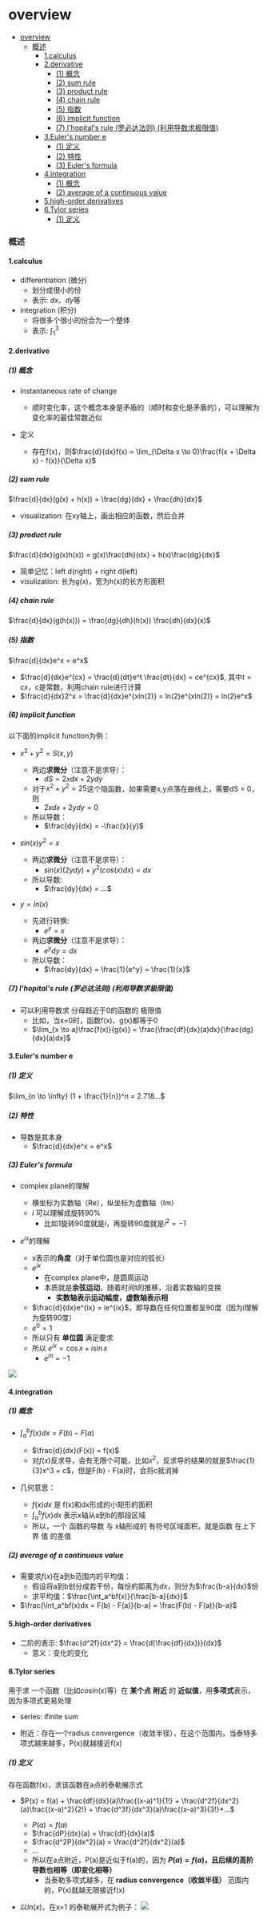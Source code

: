 # overview


<!-- @import "[TOC]" {cmd="toc" depthFrom=1 depthTo=6 orderedList=false} -->

<!-- code_chunk_output -->

- [overview](#overview)
    - [概述](#概述)
      - [1.calculus](#1calculus)
      - [2.derivative](#2derivative)
        - [(1) 概念](#1-概念)
        - [(2) sum rule](#2-sum-rule)
        - [(3) product rule](#3-product-rule)
        - [(4) chain rule](#4-chain-rule)
        - [(5) 指数](#5-指数)
        - [(6) implicit function](#6-implicit-function)
        - [(7) l'hopital's rule (罗必达法则) (利用导数求极限值)](#7-lhopitals-rule-罗必达法则-利用导数求极限值)
      - [3.Euler's number e](#3eulers-number-e)
        - [(1) 定义](#1-定义)
        - [(2) 特性](#2-特性)
        - [(3) Euler's formula](#3-eulers-formula)
      - [4.integration](#4integration)
        - [(1) 概念](#1-概念-1)
        - [(2) average of a continuous value](#2-average-of-a-continuous-value)
      - [5.high-order derivatives](#5high-order-derivatives)
      - [6.Tylor series](#6tylor-series)
        - [(1) 定义](#1-定义-1)

<!-- /code_chunk_output -->


### 概述

#### 1.calculus

* differentiation (微分)
    * 划分成很小的份
    * 表示: $dx$、$dy$等
* integration (积分)
    * 将很多个很小的份合为一个整体
    * 表示: $\int_{1}^{3}$

#### 2.derivative

##### (1) 概念

* instantaneous rate of change
    * 顺时变化率，这个概念本身是矛盾的（顺时和变化是矛盾的），可以理解为 变化率的最佳常数近似

* 定义
    * 存在f(x)，则$\frac{d}{dx}f(x) = \lim_{\Delta x \to 0}\frac{f(x + \Delta x) - f(x)}{\Delta x}$

##### (2) sum rule
$\frac{d}{dx}(g(x) + h(x)) = \frac{dg}{dx} + \frac{dh}{dx}$
* visualization: 在xy轴上，画出相应的函数，然后合并

##### (3) product rule

$\frac{d}{dx}(g(x)h(x)) = g(x)\frac{dh}{dx} + h(x)\frac{dg}{dx}$
* 简单记忆：left d(right) + right d(left)
* visulization: 长为g(x)，宽为h(x)的长方形面积

##### (4) chain rule

$\frac{d}{dx}(g(h(x))) = \frac{dg}{dh}(h(x)) \frac{dh}{dx}(x)$

##### (5) 指数
$\frac{d}{dx}e^x = e^x$
* $\frac{d}{dx}e^{cx} = \frac{d}{dt}e^t \frac{dt}{dx} = ce^{cx}$, 其中$t=cx$，c是常数，利用chain rule进行计算
* $\frac{d}{dx}2^x = \frac{d}{dx}e^{xln(2)} = ln(2)e^{xln(2)} = ln(2)e^x$

##### (6) implicit function
以下面的implicit function为例：
* $x^2 + y^2 = S(x,y)$
    * 两边**求微分**（注意不是求导）：
        * $dS = 2xdx + 2ydy$
    * 对于$x^2 + y^2 = 25$这个隐函数，如果需要x,y点落在曲线上，需要dS = 0，则
        * $2xdx + 2ydy = 0$
    * 所以导数：
        * $\frac{dy}{dx} = -\frac{x}{y}$

* $sin(x)y^2 = x$
    * 两边**求微分**（注意不是求导）：
        * $sin(x)(2ydy) + y^2(cos(x)dx) = dx$
    * 所以导数:
        * $\frac{dy}{dx} = ...$
* $y = ln(x)$
    * 先进行转换:
        * $e^y = x$
    * 两边**求微分**（注意不是求导）：
        * $e^ydy = dx$
    * 所以导数：
        * $\frac{dy}{dx} = \frac{1}{e^y} = \frac{1}{x}$

##### (7) l'hopital's rule (罗必达法则) (利用导数求极限值)

* 可以利用导数求 分母趋近于0的函数的 极限值
    * 比如，当x=0时，函数f(x)、g(x)都等于0
    * $\lim_{x \to a}\frac{f(x)}{g(x)} = \frac{\frac{df}{dx}(a)dx}{\frac{dg}{dx}(a)dx}$

#### 3.Euler's number e

##### (1) 定义
$\lim_{n \to \infty} (1 + \frac{1}{n})^n = 2.718...$

##### (2) 特性

* 导数是其本身
    * $\frac{d}{dx}e^x = e^x$

##### (3) Euler's formula
* complex plane的理解
    * 横坐标为实数轴（Re），纵坐标为虚数轴（Im）
    * $i$ 可以理解成旋转90%
        * 比如$1$旋转90度就是$i$，再旋转90度就是$i^2=-1$

* $e^{ix}$的理解
    * x表示的**角度**（对于单位圆也是对应的弧长）
    * $e^{ix}$
        * 在complex plane中，是圆周运动
        * 本质就是**余弦运动**，随着时间t的推移，沿着实数轴的变换
            * **实数轴表示运动幅度，虚数轴表示相**
    * $\frac{d}{dx}e^{ix} = ie^{ix}$，即导数在任何位置都呈90度（因为i理解为旋转90度）
    * $e^0=1$
    * 所以只有 **单位圆** 满足要求
    * 所以 $e^{ix} = \cos x + i\sin x$
        * $e^{i\pi} = -1$

![](./imgs/overview_02.png)

#### 4.integration

##### (1) 概念

* $\int_a^bf(x)dx = F(b) - F(a)$
    * $\frac{d}{dx}(F(x)) = f(x)$
    * 对$f(x)$反求导，会有无限个可能，比如$x^2$，反求导的结果的就是$\frac{1}{3}x^3 + c$，但是F(b) - F(a)时，会将c抵消掉

* 几何意思：
    * $f(x)dx$ 是 f(x)和dx形成的小矩形的面积
    * $\int_a^bf(x)dx$ 表示x轴从a到b的那段区域
    * 所以，一个 函数的导数 与 x轴形成的 有符号区域面积，就是函数 在上下界 值 的差值

##### (2) average of a continuous value

* 需要求$f(x)$在a到b范围内的平均值：
    * 假设将a到b划分成若干份，每份的距离为$dx$，则分为$\frac{b-a}{dx}$份
    * 求平均值：$\frac{\int_a^bf(x)}{\frac{b-a}{dx}}$
* $\frac{\int_a^bf(x)dx = F(b) - F(a)}{b-a} = \frac{F(b) - F(a)}{b-a}$

#### 5.high-order derivatives
* 二阶的表示: $\frac{d^2f}{dx^2} = \frac{d(\frac{df}{dx})}{dx}$
    * 意义：变化的变化

#### 6.Tylor series

用于求 一个函数（比如$cosin(x)$等）在 **某个点** **附近** 的 **近似值**，用**多项式**表示，因为多项式更易处理
* series: ifinite sum

* 附近：存在一个radius convergence（收敛半径），在这个范围内，当泰特多项式越来越多，P(x)就越接近f(x)

##### (1) 定义

存在函数f(x)，求该函数在a点的泰勒展示式
* $P(x) = f(a) + \frac{df}{dx}(a)\frac{(x-a)^1}{1!} + \frac{d^2f}{dx^2}(a)\frac{(x-a)^2}{2!} + \frac{d^3f}{dx^3}(a)\frac{(x-a)^3}{3!}+...$
    * $P(a) = f(a)$
    * $\frac{dP}{dx}(a) = \frac{df}{dx}(a)$
    * $\frac{d^2P}{dx^2}(a) = \frac{d^2f}{dx^2}(a)$
    * ...
    * 所以在a点附近，P(a)是近似于f(a)的，因为 **$P(a)=f(a)$，且后续的高阶导数也相等（即变化相等）**
        * 当泰勒多项式越多，在 **radius convergence（收敛半径）** 范围内的，P(x)就越无限接近f(x)

* 以$ln(x)$，在x=1 的泰勒展开式为例子：
![](./imgs/overview_01.png)
